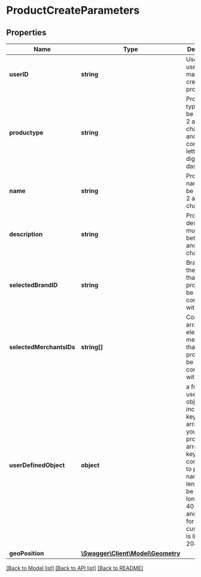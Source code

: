 # ProductCreateParameters

## Properties
Name | Type | Description | Notes
------------ | ------------- | ------------- | -------------
**userID** | **string** | UserID for user who is making the creation of product | 
**productype** | **string** | Product type must be between 2 and 1084 characters and can contain only letters, digits and dashes | 
**name** | **string** | Product name must be between 2 and 1084 characters | 
**description** | **string** | Product description must be between 2 and 1284 characters | 
**selectedBrandID** | **string** | Brand ID for the Brand that the product will be connected with | [optional] 
**selectedMerchantsIDs** | **string[]** | Contain array with elements of merhant ids that the product will be connected with | [optional] 
**userDefinedObject** | **object** | a free form user defined object that includes a key - value array. Place your custom properties in array, the key corresponds to property name its length must be not longer that 40 chars and value for each custom key is limited to 2048 chars. | [optional] 
**geoPosition** | [**\Swagger\Client\Model\Geometry**](Geometry.md) |  | [optional] 

[[Back to Model list]](../README.md#documentation-for-models) [[Back to API list]](../README.md#documentation-for-api-endpoints) [[Back to README]](../README.md)


